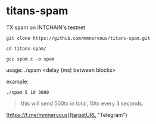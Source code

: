 # titans-spam
TX spam on INTCHAIN's testnet

`git clone https://github.com/mmnervous/titans-spam.git`

`cd titans-spam/`

`gcc spam.c -o spam`

usage: ./spam <number of blocks> <number of tx in a block> <delay (ms) between blocks>

example:

`./spam 5 10 3000`

> this will send  500tx in total, 10tx every 3 seconds.

[https://t.me/mmnervous](targetURL "Telegram")
